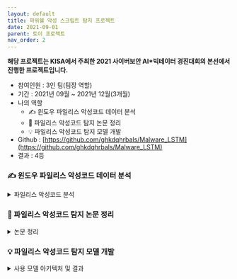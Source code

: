 ```yaml
---
layout: default
title: 파워쉘 악성 스크립트 탐지 프로젝트
date: 2021-09-01
parent: 토이 프로젝트
nav_order: 2
---
```


**해당 프로젝트는 KISA에서 주최한 2021 사이버보안 AI*빅테이터 경진대회의 본선에서 진행한 프로젝트입니다.**

* 참여인원 : 3인 팀(팀장 역할)
* 기간 : 2021년 09월 ~ 2021년 12월(3개월)
* 나의 역할
  * ✍️ 윈도우 파일리스 악성코드 데이터 분석
  * 📃 파일리스 악성코드 탐지 논문 정리
  * 💡 파일리스 악성코드 탐지 모델 개발
* Github : [https://github.com/ghkdqhrbals/Malware_LSTM](https://github.com/ghkdqhrbals/Malware_LSTM)
* 결과 : 4등

### ✍️ 윈도우 파일리스 악성코드 데이터 분석

<details><summary> 파일리스 악성코드 분석 </summary><div markdown="1">

윈도우에 악성코드가 **메모리**로 삽입되기 위해서는 대부분 Powershell 스크립트를 사용합니다.

**대부분의 탐지는 디스크를 분석하며 탐지**하기에, 메모리상에서만 존재하는 악성코드를 잡기란 쉽지 않습니다.

따라서 우리는 애초에 메모리에 삽입되는 스크립트를 잡아야 하는것이죠!

![p1](../../../assets/img/malware/4.png)

위에서 보이는 Stage는 파일리스 악성코드의 공격 Stage 입니다. 메모리에 악성코드 스크립트가 삽입되기까지 Stage 1,2 에서 우회를 하고 최종적으로 Stage 3에서 실행되죠. 

이러한 공격방법에서는 공격자는 Powershell 을 많이 사용합니다. **Powershell 이 권한획득/우회 에 있어 매우 강력**하기 때문이죠!

![p1](../../../assets/img/malware/5.png)

아래는 WMI 를 통한 파일리스 악성코드 실행 순서입니다.

![p1](../../../assets/img/malware/6.png)
![p1](../../../assets/img/malware/7.png)
![p1](../../../assets/img/malware/8.png)
![p1](../../../assets/img/malware/9.png)
![p1](../../../assets/img/malware/10.png)
![p1](../../../assets/img/malware/11.png)
![p1](../../../assets/img/malware/12.png)
![p1](../../../assets/img/malware/13.png)
![p1](../../../assets/img/malware/14.png)

위의 과정을 지나면 아래와 같이 윈도우 시스템 프로퍼티에다가 스크립트가 박힙니다. 

이를 통해 공격자는 **백도어**를 쉽게 구성할 수 있어요.

![p1](../../../assets/img/malware/15.png)

그래서 종합해보면, 아래와 같이 종합해볼 수 있어요.

![p1](../../../assets/img/malware/16.png)

파일리스는 권한획득/우회 가 쉬운 PowershellScript 를 통해 들어오며, 난독화를 거쳐, 윈도우 기본 라이브러리인 WMI 에 접근합니다. 이 WMI 를 통해 공격자는 시스템이 재부팅될 때 공격 스크립트를 자동으로 실행시킬 수 있어요(이를 지속성-Persistance 라고 합니다).

</div></details>

### 📃 파일리스 악성코드 탐지 논문 정리

<details><summary> 논문 정리 </summary><div markdown="1">

현재(2021년 9월) 눈여겨볼 논문들은 총 **8개**로 아래와 같이 정리해보았습니다.

![p1](../../../assets/img/malware/18.png)

이 때 같은 데이터셋을 가지고 탐지하는 모델끼리 비교하는 것이 모델성능을 비교하기에 좋습니다.

따라서 **Pulling Back the certain on EncodedCommand PowerShell Attacks** 이라는 기술문서의 데이터셋을 공통적으로 처리하는 모델 5가지를 비교하려고 합니다(그 중 대표되는 논문인 AST-Based Deep Learning for Detecting Malicious PowerShell 만 기술하겠습니다. 다른 논문정리는 다음 링크를 확인해주세요! [파일리스 악성코드 분석 자료](https://ghkdqhrbals.github.io/assets/img/golang/study-powershell-malware.pdf)).

<details><summary> AST-Based Deep Learning for Detecting Malicious PowerShell 논문 정리 </summary><div markdown="1">

먼저 **데이터셋 정제단계**입니다. 아래와 같이 AST(Abstract Syntax Tree) 로 스크립트를 정제합니다.
![p1](../../../assets/img/malware/20.png)

이후에 정제된 AST를 가지고 RF(랜덤 포레스트)로 가기전에 아래와 같이 벡터화를 시켜야해요. 여기서 단순히 원-핫으로 각각의 AST 노드들을 인코딩하기에는 악성코드가 가지는 특성을 가지지 못하겠죠? **원-핫은 서로 연관관계를 벡터만 봤을 때 알 수 없기 때문이죠**.
![p1](../../../assets/img/malware/21.png)

**이 논문이 가지는 고유특성이 아래에서 드러납니다**. 얘네는 코드간의 연관관계를 가지는 벡터를 직접 커스터마이징 했어요. Type들은 AST 노드들이구요. AST 노드 간 연관관계를 tanh 로 임의특성을 넣어주고, Weight를 `자식노드의 자식개수`/`부모노드의 자식개수` 에 영향받도록 설정하였습니다. 
![p1](../../../assets/img/malware/22.png)

만약 위의 예시처럼 AST 노드가 구성된다면 아래와 같이 벡터를 구할 수 있겟죠?
![p1](../../../assets/img/malware/23.png)

여기서 cost function을 구성할 때, 아래와 같이 `||vec(p)-vec'(p)||^2`로 구하게 된다면 `d`는 0에 빠르게 수렴하게 됩니다. 즉, overfitting된다는 얘기이죠.
![p1](../../../assets/img/malware/24.png)

그래서 L2 norm 을 적용시켜서 오버피팅을 아래와 같이 막게 됩니다.
![p1](../../../assets/img/malware/25.png)

아래와 같이 AST 노드의 특성이 구별됨과 동시에 서로의 연관관계를 알 수 있죠?
![p1](../../../assets/img/malware/26.png)

결론적으로 랜덤 포레스트 모델 적용 후, Confusion 매트릭스 확인해보면 아래와 같은 결과가 도출됩니다.
![p1](../../../assets/img/malware/27.png)

아쉬운 점은 데이터셋 편향에 대한 처리(예로 Duplication으로 복제시키는 방법)가 부족했습니다. 또한 SET 탐지 결과가 ShellCode Inject로 나오는 것과 같이 성능또한 부족했습니다.

</div></details>

</div></details>



### 💡 파일리스 악성코드 탐지 모델 개발

<details><summary> 사용 모델 아키텍처 및 결과 </summary><div markdown="1">

## Frequency Model 을 통한 특성 도출

![p1](../../../assets/img/terms/11.png)
![p1](../../../assets/img/terms/12.png)
![p1](../../../assets/img/terms/13.png)
![p1](../../../assets/img/terms/14.png)
![p1](../../../assets/img/terms/15.png)

## 결과
정밀도 : 0.8562
재현율 : 0.7057
F1-score : 0.7737

## 후기
사실 LSTM 과 TF-IDF 를 앙상블하여 모델링 해보았지만, LSTM 이 악성 스크립트를 잘 학습하지 못했습니다. **아마 AST 로는 악성 스크립트의 특성이 반영되지 못한게 가장 큰 이유가 아닐까 생각합니다**. 따라서 앙상블을 중간에 제외하고 TF-IDF 로만 반영하여 학습하였습니다.

그리고 대부분의 제공된 데이터셋은 난독화가 되어 있었습니다. 따라서 해당 부분을 비난독화하고자 Revoke Expression/PowerDecoder 등 여러 툴을 사용하여 진행하였지만, **약 5%는 난독화가 제대로 진행되지 않았습니다**. 즉, 모델학습에 치명적인 결과를 초래한다는 것이죠! 결과로 꽤 낮은 정밀도가 나왔다고 생각합니다. 

</div></details>


